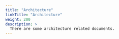 ```yaml
---
title: "Architecture"
linkTitle: "Architecture"
weight: 200
description: >
  There are some architecture related documents.
---
```



